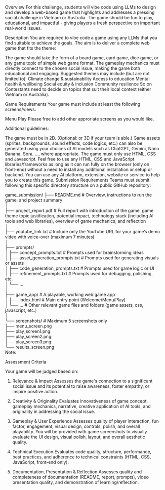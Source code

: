 Overview
For this challenge, students will vibe code using LLMs to design and develop a web-based game that highlights and addresses a pressing social challenge in Vietnam or Australia. The game should be fun to play, educational, and impactful - giving players a fresh perspective on important real-world issues.

Description
You are required to vibe code a game using any LLMs that you find suitable to achieve the goals. The aim is to deliver a complete web game that fits the theme:

The game should take the form of a board game, card game, dice game, or any game topic of simple web game format.
The gameplay mechanics must directly connect to the chosen social issue, making the game both educational and engaging.
Suggested themes may include (but are not limited to):
Climate change & sustainability
Access to education
Mental health & wellbeing
Social equity & inclusion
Community resilience
So on
Contestants need to decide on topics that suit their local context (either Vietnam or Australia).

Game Requirements
Your game must include at least the following screens/views:

Menu
Play
Please free to add other approriate screens as you would like.

Additional guidelines:

The game must be in 2D. (Optional: or 3D if your team is able.)
Game assets (sprites, backgrounds, sound effects, code logics, etc.) can also be generated using your choices of AI models such as ChatGPT, Gemini, Nano Banana, Sora, …, where appropriate.
The game must only use HTML, CSS and Javascript. Feel free to use any HTML, CSS and JavaScript libraries/frameworks as long as it can run fully on the browser (only on front-end) without a need to install any additional installation or setup or backend.
You can use any AI platform, extension, website or service to help you to create this game.
Submission Requirements
Teams must submit following this specific directory structure on a public GitHub repository:

game_submission/
├── README.md    # Overview, instructions to run the game, and project summary  
│  
├── project_report.pdf   # Full report with introduction of the game, game theme topic justification, potential impact, technology stack (including AI tools and web libraries), overview of game mechanics, and reflection  
│  
├── youtube_link.txt  # Include only the YouTube URL for your game’s demo video with voice-over (maximum 7 minutes)  
│  
├── prompts/  
│   ├── concept_prompts.txt                  # Prompts used for brainstorming ideas  
│   ├── asset_generation_prompts.txt        # Prompts used for generating visuals or assets  
│   ├── code_generation_prompts.txt          # Prompts used for game logic or UI  
│   ├── refinement_prompts.txt              # Prompts used for debugging, polishing, etc.  
│   └── ...                                                            
│  
├── game_app/                        # A playable, working web game app  
│   ├── index.html                   # Main entry point (Welcome/Menu/Play)  
│   └── ...                          # Other relevant game files and folders (game assets, css, javascript, etc.)  
│  
└── screenshots/                     # Maximum 5 screenshots only  
    ├── menu_screen.png  
    ├── play_screen1.png  
    ├── play_screen2.png  
    ├── play_screen3.png  
    └── results_screen.png  
Note:




Assessment Criteria

Your game will be judged based on:

1. Relevance & Impact 
Assesses the game's connection to a significant social issue and its potential to raise awareness, foster empathy, or inspire positive action.

2. Creativity & Originality 
Evaluates innovativeness of game concept, gameplay mechanics, narrative, creative application of AI tools, and originality in addressing the social issue.

3. Gameplay & User Experience 
Assesses quality of player interaction, fun factor, engagement, visual design, controls, polish, and overall playability. You will be provided with game screenshots to visually evaluate the UI design, visual polish, layout, and overall aesthetic quality.

4. Technical Execution 
Evaluates code quality, structure, performance, best practices, and adherence to technical constraints (HTML, CSS, JavaScript, front-end only).

5. Documentation, Presentation & Reflection
Assesses quality and completeness of documentation (README, report, prompts), video presentation quality, and demonstration of learning/reflection.